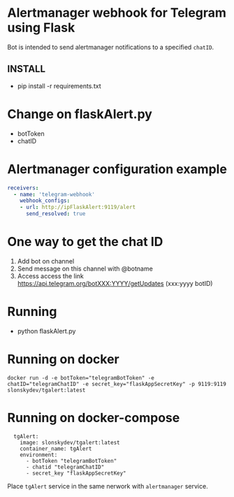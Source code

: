 # Alertmanager webhook for Telegram using Flask 

Bot is intended to send alertmanager notifications to a specified `chatID`.

## INSTALL

* pip install -r requirements.txt

Change on flaskAlert.py
=======================
* botToken
* chatID
  
Alertmanager configuration example
==================================

```yaml
receivers:
  - name: 'telegram-webhook'
    webhook_configs:
    - url: http://ipFlaskAlert:9119/alert
      send_resolved: true

```

One way to get the chat ID
==========================
1) Add bot on channel
2) Send message on this channel with @botname
3) Access access the link https://api.telegram.org/botXXX:YYYY/getUpdates (xxx:yyyy botID)

Running
=======
* python flaskAlert.py

Running on docker
=================

```
docker run -d -e botToken="telegramBotToken" -e chatID="telegramChatID" -e secret_key="flaskAppSecretKey" -p 9119:9119 slonskydev/tgalert:latest
```

Running on docker-compose
=================
```
  tgAlert:
    image: slonskydev/tgalert:latest
    container_name: tgAlert
    environment:
      - botToken "telegramBotToken"
      - chatid "telegramChatID"
      - secret_key "flaskAppSecretKey"
```
Place `tgAlert` service in the same nerwork with `alertmanager` service.
